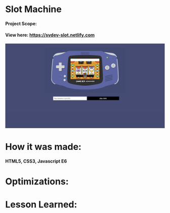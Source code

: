 # Slot Machine
#### Project Scope: 
#### View here: https://svdev-slot.netlify.com
![](slotMachine.png)

# How it was made:
#### HTML5, CSS3, Javascript E6

# Optimizations:
#### 

# Lesson Learned: 
#### 
